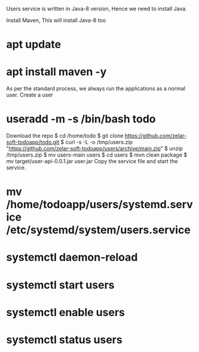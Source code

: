 Users service is written in Java-8 version, Hence we need to install Java.

Install Maven, This will install Java-8 too
# apt update 
# apt install maven -y 
As per the standard process, we always run the applications as a normal user.
Create a user
# useradd -m -s /bin/bash todo
Download the repo
$ cd /home/todo
$ git clone https://github.com/zelar-soft-todoapp/todo.git
$ curl -s -L -o /tmp/users.zip "https://github.com/zelar-soft-todoapp/users/archive/main.zip"
$ unzip /tmp/users.zip
$ mv users-main users
$ cd users
$ mvn clean package 
$ mv target/user-api-0.0.1.jar user.jar 
Copy the service file and start the service.
# mv /home/todoapp/users/systemd.service /etc/systemd/system/users.service
# systemctl daemon-reload
# systemctl start users 
# systemctl enable users
# systemctl status users
